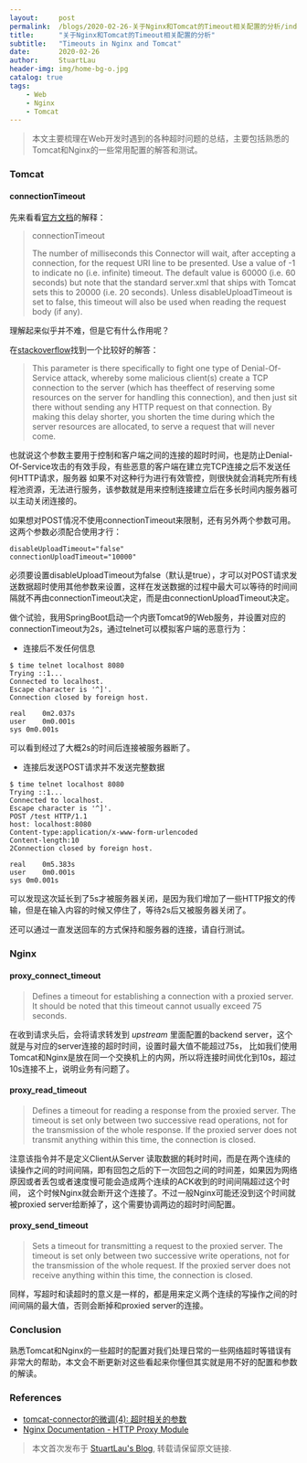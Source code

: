 ```yaml
---
layout:     post
permalink:  /blogs/2020-02-26-关于Nginx和Tomcat的Timeout相关配置的分析/index.html
title:      "关于Nginx和Tomcat的Timeout相关配置的分析"
subtitle:   "Timeouts in Nginx and Tomcat"
date:       2020-02-26
author:     StuartLau
header-img: img/home-bg-o.jpg
catalog: true
tags:
    - Web
    - Nginx
    - Tomcat
---
```

    
> 本文主要梳理在Web开发时遇到的各种超时问题的总结，主要包括熟悉的Tomcat和Nginx的一些常用配置的解答和测试。

### Tomcat
#### connectionTimeout
先来看看[官方文档](https://tomcat.apache.org/tomcat-7.0-doc/config/http.html)的解释：
> connectionTimeout
>  
> The number of milliseconds this Connector will wait, after accepting a connection, for the 
request URI line to be presented. Use a value of -1 to indicate no (i.e. infinite) timeout. The default value is 60000 (i.e. 60 seconds) but note that the standard server.xml that ships with Tomcat sets this to 20000 (i.e. 20 seconds). Unless disableUploadTimeout is set to false, this timeout will also be used when reading the request body (if any).

理解起来似乎并不难，但是它有什么作用呢？

在[stackoverflow](https://stackoverflow.com/a/59621460/1842018)找到一个比较好的解答：
> This parameter is there specifically to fight one type of Denial-Of-Service attack, whereby some malicious client(s) create a TCP connection to the server (which has theeffect of reserving some resources on the server for handling this connection), and then just sit there without sending any HTTP request on that connection. By making this delay shorter, you shorten the time during which the server resources are allocated, to serve a request that will never come.

也就说这个参数主要用于控制和客户端之间的连接的超时时间，也是防止Denial-Of-Service攻击的有效手段，有些恶意的客户端在建立完TCP连接之后不发送任何HTTP请求，服务器
如果不对这种行为进行有效管控，则很快就会消耗完所有线程池资源，无法进行服务，该参数就是用来控制连接建立后在多长时间内服务器可以主动关闭连接的。


如果想对POST情况不使用connectionTimeout来限制，还有另外两个参数可用。这两个参数必须配合使用才行：
```
disableUploadTimeout="false"
connectionUploadTimeout="10000"
```

必须要设置disableUploadTimeout为false（默认是true），才可以对POST请求发送数据超时使用其他参数来设置，这样在发送数据的过程中最大可以等待的时间间隔就不再由connectionTimeout决定，而是由connectionUploadTimeout决定。

做个试验，我用SpringBoot启动一个内嵌Tomcat9的Web服务，并设置对应的connectionTimeout为2s，通过telnet可以模拟客户端的恶意行为：
- 连接后不发任何信息

```
$ time telnet localhost 8080
Trying ::1...
Connected to localhost.
Escape character is '^]'.
Connection closed by foreign host.

real	0m2.037s
user	0m0.001s
sys	0m0.001s
```

可以看到经过了大概2s的时间后连接被服务器断了。

- 连接后发送POST请求并不发送完整数据

```
$ time telnet localhost 8080
Trying ::1...
Connected to localhost.
Escape character is '^]'.
POST /test HTTP/1.1
host: localhost:8080
Content-type:application/x-www-form-urlencoded
Content-length:10
2Connection closed by foreign host.

real	0m5.383s
user	0m0.001s
sys	0m0.001s
```

可以发现这次延长到了5s才被服务器关闭，是因为我们增加了一些HTTP报文的传输，但是在输入内容的时候又停住了，等待2s后又被服务器关闭了。

还可以通过一直发送回车的方式保持和服务器的连接，请自行测试。


### Nginx
#### proxy_connect_timeout
> Defines a timeout for establishing a connection with a proxied server. It should be noted that this timeout cannot usually exceed 75 seconds.
  
在收到请求头后，会将请求转发到 *upstream* 里面配置的backend server，这个就是与对应的server连接的超时时间，设置时最大值不能超过75s，
比如我们使用Tomcat和Nginx是放在同一个交换机上的内网，所以将连接时间优化到10s，超过10s连接不上，说明业务有问题了。


#### proxy_read_timeout

> Defines a timeout for reading a response from the proxied server. The timeout is set only between two successive read operations, not for the transmission of the whole response. If the proxied server does not transmit anything within this time, the connection is closed.
  
注意该指令并不是定义Client从Server
读取数据的耗时时间，而是在两个连续的读操作之间的时间间隔，即有回包之后的下一次回包之间的时间差，如果因为网络原因或者丢包或者速度慢可能会造成两个连续的ACK收到的时间间隔超过这个时间，
这个时候Nginx就会断开这个连接了。不过一般Nginx可能还没到这个时间就被proxied server给断掉了，这个需要协调两边的超时时间配置。

#### proxy_send_timeout
> Sets a timeout for transmitting a request to the proxied server. The timeout is set only between two successive write operations, not for the transmission of the whole request. If the proxied server does not receive anything within this time, the connection is closed.
  
同样，写超时和读超时的意义是一样的，都是用来定义两个连续的写操作之间的时间间隔的最大值，否则会断掉和proxied server的连接。

### Conclusion
熟悉Tomcat和Nginx的一些超时的配置对我们处理日常的一些网络超时等错误有非常大的帮助，本文会不断更新对这些看起来你懂但其实就是用不好的配置和参数的解读。

### References
- [tomcat-connector的微调(4): 超时相关的参数](http://hongjiang.info/tomcat-connector-tuning-4/)
- [Nginx Documentation - HTTP Proxy Module](http://nginx.org/en/docs/http/ngx_http_proxy_module.html)

> 本文首次发布于 [StuartLau's Blog](https://stuartlau.github.io), 
转载请保留原文链接.
